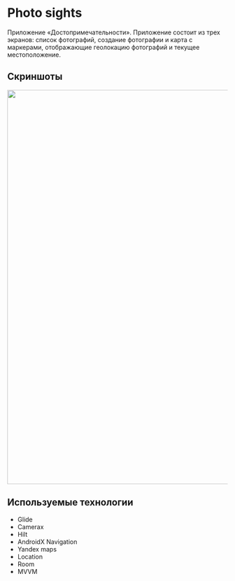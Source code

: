 # Photo sights
Приложение «Достопримечательности». Приложение состоит из трех экранов: список фотографий, создание фотографии и карта с маркерами, отображающие геолокацию фотографий и текущее местоположение.

## Скриншоты 
<img src="https://github.com/kikichechka/Pictures/blob/main/Screenshot_20240519_204718_Task%20planner.jpg" width="900"> 

## Используемые технологии
+ Glide
+ Camerax
+ Hilt
+ AndroidX Navigation
+ Yandex maps
+ Location
+ Room
+ MVVM

